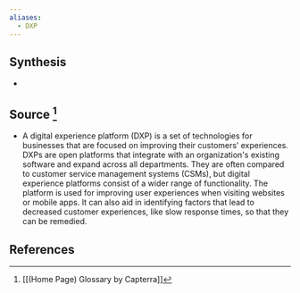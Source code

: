```yaml
---
aliases:
  - DXP
---
```

## Synthesis
- 
## Source [^1]
- A digital experience platform (DXP) is a set of technologies for businesses that are focused on improving their customers’ experiences. DXPs are open platforms that integrate with an organization's existing software and expand across all departments. They are often compared to customer service management systems (CSMs), but digital experience platforms consist of a wider range of functionality. The platform is used for improving user experiences when visiting websites or mobile apps. It can also aid in identifying factors that lead to decreased customer experiences, like slow response times, so that they can be remedied.
## References

[^1]: [[(Home Page) Glossary by Capterra]]